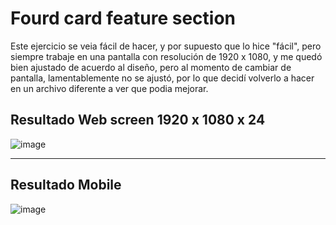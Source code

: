 # Fourd card feature section
Este ejercicio se veia fácil de hacer, y por supuesto que lo hice "fácil", pero siempre trabaje en una pantalla con resolución de 1920 x 1080, y me quedó bien ajustado de acuerdo al diseño, pero al momento de cambiar de pantalla, lamentablemente no se ajustó, por lo que decidí volverlo a hacer en un archivo diferente a ver que podia mejorar.

## Resultado Web screen 1920 x 1080 x 24
![image](https://user-images.githubusercontent.com/90514403/143260252-6069eb5b-660f-49e7-8011-d9d544fe11a6.png)
****
## Resultado Mobile

![image](https://user-images.githubusercontent.com/90514403/143260765-ed86347d-397f-4ab6-b2cb-06f616577f4c.png)

